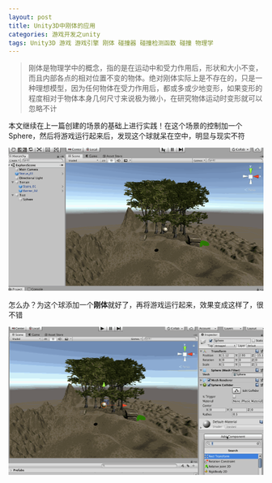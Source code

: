 ```yaml
---
layout: post
title: Unity3D中刚体的应用
categories: 游戏开发之unity
tags: Unity3D 游戏 游戏引擎 刚体 碰撞器 碰撞检测函数 碰撞 物理学 
---
```


>刚体是物理学中的概念，指的是在运动中和受力作用后，形状和大小不变，而且内部各点的相对位置不变的物体。绝对刚体实际上是不存在的，只是一种理想模型，因为任何物体在受力作用后，都或多或少地变形，如果变形的程度相对于物体本身几何尺寸来说极为微小，在研究物体运动时变形就可以忽略不计

本文继续在上一篇创建的场景的基础上进行实践！在这个场景的控制加一个Sphere，然后将游戏运行起来后，发现这个球就呆在空中，明显与现实不符

![](../media/image/2019-06-01/04-01.gif)

怎么办？为这个球添加一个**刚体**就好了，再将游戏运行起来，效果变成这样了，很不错

![](../media/image/2019-06-01/04-02.gif)


